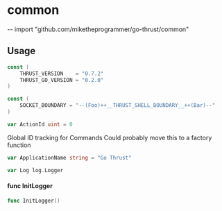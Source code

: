 # common
--
    import "github.com/miketheprogrammer/go-thrust/common"


## Usage

```go
const (
	THRUST_VERSION    = "0.7.2"
	THRUST_GO_VERSION = "0.2.0"
)
```

```go
const (
	SOCKET_BOUNDARY = "--(Foo)++__THRUST_SHELL_BOUNDARY__++(Bar)--"
)
```

```go
var ActionId uint = 0
```
Global ID tracking for Commands Could probably move this to a factory function

```go
var ApplicationName string = "Go Thrust"
```

```go
var Log log.Logger
```

#### func  InitLogger

```go
func InitLogger()
```
